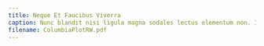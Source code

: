 ```yaml
---
title: Neque Et Faucibus Viverra
caption: Nunc blandit nisi ligula magna sodales lectus elementum non. Integer id venenatis velit.
filename: ColumbiaPlotRW.pdf
---
```

